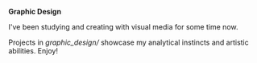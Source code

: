 **Graphic Design**

I've been studying and creating with visual media for some time now. 

Projects in *graphic_design/* showcase my analytical instincts and artistic abilities. Enjoy!
